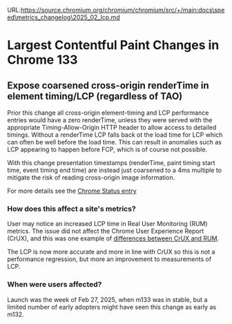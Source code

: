 URL:https://source.chromium.org/chromium/chromium/src/+/main:docs\speed\metrics_changelog\2025_02_lcp.md
# Largest Contentful Paint Changes in Chrome 133

## Expose coarsened cross-origin renderTime in element timing/LCP (regardless of TAO)

Prior this change all cross-origin element-timing and LCP performance entries
would have a zero renderTime, unless they were served with the appropriate
Timing-Allow-Origin HTTP header to allow access to detailed timings. Without a
renderTime LCP falls back ot the load time for LCP which can often be well
before the load time. This can result in anomalies such as LCP appearing to
happen before FCP, which is of course not possible.

With this change presentation timestamps (renderTime, paint timing start time,
event timing end time) are instead just coarsened to a 4ms multiple to mitigate
the risk of reading cross-origin image information.

For more details see the [Chrome Status entry](https://chromestatus.com/feature/5128261284397056)

### How does this affect a site's metrics?

User may notice an increased LCP time in Real User Monitoring (RUM) metrics.
The issue did not affect the Chrome User Experience Report (CrUX), and this was
one example of [differences between CrUX and RUM](https://web.dev/articles/crux-and-rum-differences#cross-origin_resources).

The LCP is now more accurate and more in line with CrUX so this is not a
performance regression, but more an improvement to measurements of LCP.

### When were users affected?

Launch was the week of Feb 27, 2025, when m133 was in stable, but a limited
number of early adopters might have seen this change as early as m132.

